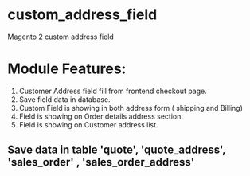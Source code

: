 # custom_address_field
Magento 2 custom address field

# Module Features:
1. Customer Address field fill from frontend checkout page.
2. Save field data in database.
3. Custom Field is showing in both address form ( shipping and Billing)
4. Field is showing on Order details address section.
5. Field is showing on  Customer address list.

## Save data in table 'quote', 'quote_address', 'sales_order' , 'sales_order_address'

